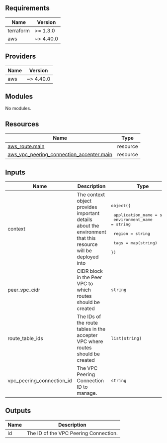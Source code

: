 [comment]: # (BEGIN_TF_DOCS)

## Requirements

| Name | Version |
|------|---------|
| terraform | >= 1.3.0 |
| aws | ~> 4.40.0 |

## Providers

| Name | Version |
|------|---------|
| aws | ~> 4.40.0 |

## Modules

No modules.

## Resources

| Name | Type |
|------|------|
| [aws_route.main](https://registry.terraform.io/providers/hashicorp/aws/latest/docs/resources/route) | resource |
| [aws_vpc_peering_connection_accepter.main](https://registry.terraform.io/providers/hashicorp/aws/latest/docs/resources/vpc_peering_connection_accepter) | resource |

## Inputs

| Name | Description | Type | Default | Required |
|------|-------------|------|---------|:--------:|
| context | The context object provides important details about the environment that this resource will be deployed into | <pre>object({<br><br>    application_name = string<br>    environment_name = string<br><br>    region = string<br><br>    tags = map(string)<br>  })</pre> | n/a | yes |
| peer\_vpc\_cidr | CIDR block in the Peer VPC to which routes should be created | `string` | n/a | yes |
| route\_table\_ids | The IDs of the route tables in the accepter VPC where routes should be created | `list(string)` | n/a | yes |
| vpc\_peering\_connection\_id | The VPC Peering Connection ID to manage. | `string` | n/a | yes |

## Outputs

| Name | Description |
|------|-------------|
| id | The ID of the VPC Peering Connection. |

[comment]: # (END_TF_DOCS)